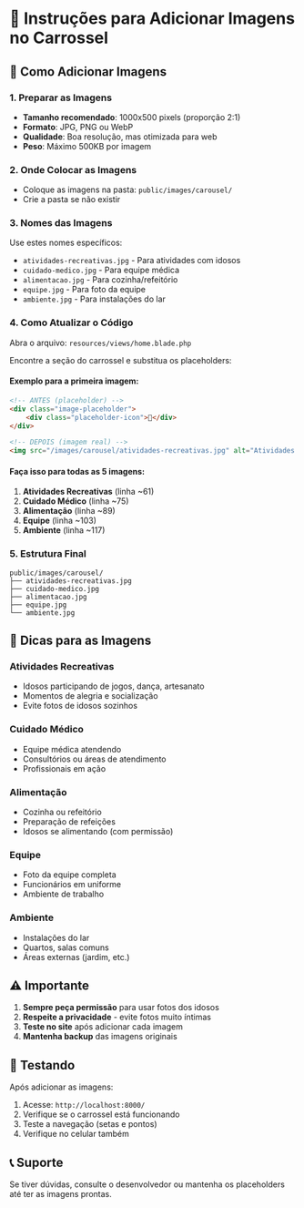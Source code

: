 # 📸 Instruções para Adicionar Imagens no Carrossel

## 🎯 Como Adicionar Imagens

### 1. **Preparar as Imagens**
- **Tamanho recomendado**: 1000x500 pixels (proporção 2:1)
- **Formato**: JPG, PNG ou WebP
- **Qualidade**: Boa resolução, mas otimizada para web
- **Peso**: Máximo 500KB por imagem

### 2. **Onde Colocar as Imagens**
- Coloque as imagens na pasta: `public/images/carousel/`
- Crie a pasta se não existir

### 3. **Nomes das Imagens**
Use estes nomes específicos:
- `atividades-recreativas.jpg` - Para atividades com idosos
- `cuidado-medico.jpg` - Para equipe médica
- `alimentacao.jpg` - Para cozinha/refeitório
- `equipe.jpg` - Para foto da equipe
- `ambiente.jpg` - Para instalações do lar

### 4. **Como Atualizar o Código**

Abra o arquivo: `resources/views/home.blade.php`

Encontre a seção do carrossel e substitua os placeholders:

#### **Exemplo para a primeira imagem:**
```html
<!-- ANTES (placeholder) -->
<div class="image-placeholder">
    <div class="placeholder-icon">📸</div>
</div>

<!-- DEPOIS (imagem real) -->
<img src="/images/carousel/atividades-recreativas.jpg" alt="Atividades recreativas com idosos">
```

#### **Faça isso para todas as 5 imagens:**

1. **Atividades Recreativas** (linha ~61)
2. **Cuidado Médico** (linha ~75)
3. **Alimentação** (linha ~89)
4. **Equipe** (linha ~103)
5. **Ambiente** (linha ~117)

### 5. **Estrutura Final**
```
public/images/carousel/
├── atividades-recreativas.jpg
├── cuidado-medico.jpg
├── alimentacao.jpg
├── equipe.jpg
└── ambiente.jpg
```

## 🎨 Dicas para as Imagens

### **Atividades Recreativas**
- Idosos participando de jogos, dança, artesanato
- Momentos de alegria e socialização
- Evite fotos de idosos sozinhos

### **Cuidado Médico**
- Equipe médica atendendo
- Consultórios ou áreas de atendimento
- Profissionais em ação

### **Alimentação**
- Cozinha ou refeitório
- Preparação de refeições
- Idosos se alimentando (com permissão)

### **Equipe**
- Foto da equipe completa
- Funcionários em uniforme
- Ambiente de trabalho

### **Ambiente**
- Instalações do lar
- Quartos, salas comuns
- Áreas externas (jardim, etc.)

## ⚠️ Importante

1. **Sempre peça permissão** para usar fotos dos idosos
2. **Respeite a privacidade** - evite fotos muito íntimas
3. **Teste no site** após adicionar cada imagem
4. **Mantenha backup** das imagens originais

## 🔧 Testando

Após adicionar as imagens:
1. Acesse: `http://localhost:8000/`
2. Verifique se o carrossel está funcionando
3. Teste a navegação (setas e pontos)
4. Verifique no celular também

## 📞 Suporte

Se tiver dúvidas, consulte o desenvolvedor ou mantenha os placeholders até ter as imagens prontas.
